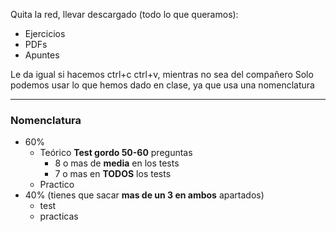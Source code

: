 Quita la red, llevar descargado (todo lo que queramos):
- Ejercicios
- PDFs
- Apuntes

Le da igual si hacemos ctrl+c ctrl+v, mientras no sea del compañero 
Solo podemos usar lo que hemos dado en clase, ya que usa una nomenclatura


---
### Nomenclatura
- 60% 
	- Teórico **Test gordo 50-60** preguntas
		- 8 o mas de **media** en los tests
		- 7 o mas en **TODOS** los tests
	- Practico
- 40% (tienes que sacar **mas de un 3 en ambos** apartados)
	- test
	- practicas